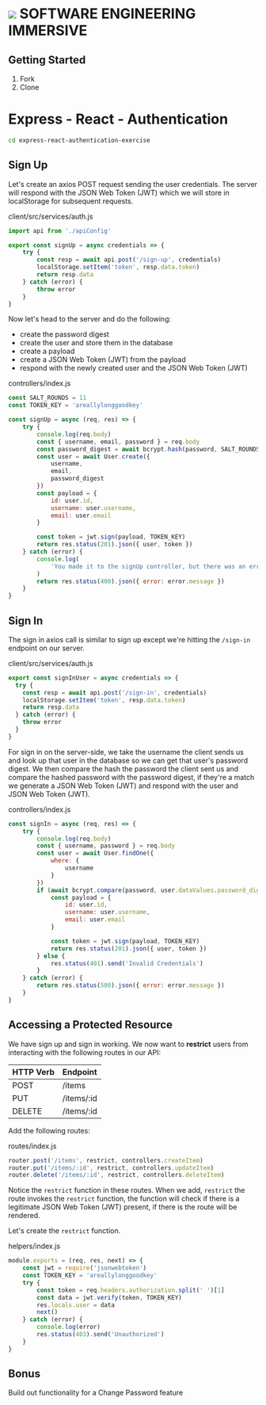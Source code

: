 # ![](https://ga-dash.s3.amazonaws.com/production/assets/logo-9f88ae6c9c3871690e33280fcf557f33.png)  SOFTWARE ENGINEERING IMMERSIVE

## Getting Started

1. Fork
2. Clone

# Express - React - Authentication

```sh
cd express-react-authentication-exercise
```

## Sign Up

Let's create an axios POST request sending the user credentials. The server will respond with the JSON Web Token (JWT) which we will store in localStorage for subsequent requests.

client/src/services/auth.js
```js
import api from './apiConfig'

export const signUp = async credentials => {
    try {
        const resp = await api.post('/sign-up', credentials)
        localStorage.setItem('token', resp.data.token)
        return resp.data
    } catch (error) {
        throw error
    }
}
```

Now let's head to the server and do the following:
- create the password digest
- create the user and store them in the database
- create a payload
- create a JSON Web Token (JWT) from the payload
- respond with the newly created user and the JSON Web Token (JWT)

controllers/index.js
```js
const SALT_ROUNDS = 11
const TOKEN_KEY = 'areallylonggoodkey'

const signUp = async (req, res) => {
	try {
		console.log(req.body)
		const { username, email, password } = req.body
		const password_digest = await bcrypt.hash(password, SALT_ROUNDS)
		const user = await User.create({
			username,
			email,
			password_digest
		})
		const payload = {
			id: user.id,
			username: user.username,
			email: user.email
		}

		const token = jwt.sign(payload, TOKEN_KEY)
		return res.status(201).json({ user, token })
	} catch (error) {
		console.log(
			'You made it to the signUp controller, but there was an error :('
		)
		return res.status(400).json({ error: error.message })
	}
}
```

## Sign In

The sign in axios call is similar to sign up except we're hitting the `/sign-in` endpoint on our server.

client/src/services/auth.js
```js
export const signInUser = async credentials => {
  try {
    const resp = await api.post('/sign-in', credentials)
    localStorage.setItem('token', resp.data.token)
    return resp.data
  } catch (error) {
    throw error
  }
}
```

For sign in on the server-side, we take the username the client sends us and look up that user in the database so we can get that user's password digest. We then compare the hash the password the client sent us and compare the hashed password with the password digest, if they're a match we generate a JSON Web Token (JWT) and respond with the user and JSON Web Token (JWT).

controllers/index.js
```js
const signIn = async (req, res) => {
	try {
		console.log(req.body)
		const { username, password } = req.body
		const user = await User.findOne({
			where: {
				username
			}
		})
		if (await bcrypt.compare(password, user.dataValues.password_digest)) {
			const payload = {
				id: user.id,
				username: user.username,
				email: user.email
			}

			const token = jwt.sign(payload, TOKEN_KEY)
			return res.status(201).json({ user, token })
		} else {
			res.status(401).send('Invalid Credentials')
		}
	} catch (error) {
		return res.status(500).json({ error: error.message })
	}
}
```

## Accessing a Protected Resource

We have sign up and sign in working. We now want to **restrict** users from interacting with the following routes in our API:

| HTTP Verb | Endpoint   |
|-----------|------------|
| POST      | /items     |
| PUT       | /items/:id |
| DELETE    | /items/:id |

Add the following routes:

routes/index.js
```js
router.post('/items', restrict, controllers.createItem)
router.put('/items/:id', restrict, controllers.updateItem)
router.delete('/items/:id', restrict, controllers.deleteItem)
```

Notice the `restrict` function in these routes. When we add, `restrict` the route invokes the `restrict` function, the function will check if there is a legitimate JSON Web Token (JWT) present, if there is the route will be rendered.

Let's create the `restrict` function.

helpers/index.js
```js
module.exports = (req, res, next) => {
	const jwt = require('jsonwebtoken')
	const TOKEN_KEY = 'areallylonggoodkey'
	try {
		const token = req.headers.authorization.split(' ')[1]
		const data = jwt.verify(token, TOKEN_KEY)
		res.locals.user = data
		next()
	} catch (error) {
		console.log(error)
		res.status(403).send('Unauthorized')
	}
}
```

## Bonus

Build out functionality for a Change Password feature
